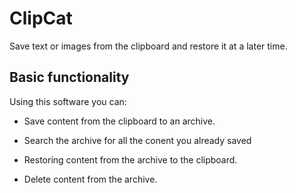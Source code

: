 # ClipCat

Save text or images from the clipboard and restore it at a later time.

## Basic functionality

Using this software you can:

- Save content from the clipboard to an archive.

- Search the archive for all the conent you already saved

- Restoring content from the archive to the clipboard.

- Delete content from the archive.